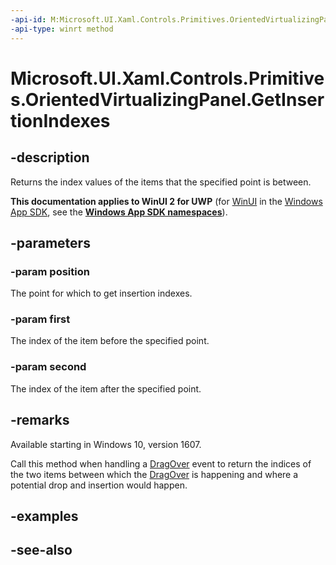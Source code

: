 ```yaml
---
-api-id: M:Microsoft.UI.Xaml.Controls.Primitives.OrientedVirtualizingPanel.GetInsertionIndexes(Windows.Foundation.Point,System.Int32@,System.Int32@)
-api-type: winrt method
---
```


<!-- Method syntax
public void GetInsertionIndexes(Windows.Foundation.Point position, System.Int32 first, System.Int32 second)
-->

# Microsoft.UI.Xaml.Controls.Primitives.OrientedVirtualizingPanel.GetInsertionIndexes

## -description
Returns the index values of the items that the specified point is between.

**This documentation applies to WinUI 2 for UWP** (for [WinUI](/windows/apps/winui/winui3/) in the [Windows App SDK](/windows/apps/windows-app-sdk/), see the **[Windows App SDK namespaces](/windows/windows-app-sdk/api/winrt/)**).

## -parameters
### -param position
The point for which to get insertion indexes.

### -param first
The index of the item before the specified point.

### -param second
The index of the item after the specified point.

## -remarks
Available starting in Windows 10, version 1607.

Call this method when handling a [DragOver](../microsoft.ui.xaml/uielement_dragover.md) event to return the indices of the two items between which the [DragOver](../microsoft.ui.xaml/uielement_dragover.md) is happening and where a potential drop and insertion would happen.

## -examples

## -see-also
